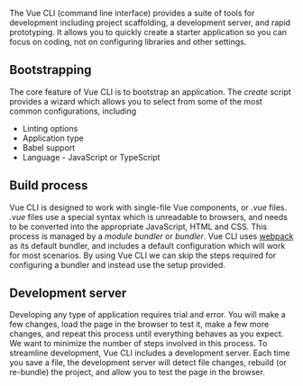 The Vue CLI (command line interface) provides a suite of tools for development including project scaffolding, a development server, and rapid prototyping. It allows you to quickly create a starter application so you can focus on coding, not on configuring libraries and other settings.

## Bootstrapping

The core feature of Vue CLI is to bootstrap an application. The *create* script provides a wizard which allows you to select from some of the most common configurations, including

- Linting options
- Application type
- Babel support
- Language - JavaScript or TypeScript

## Build process

Vue CLI is designed to work with single-file Vue components, or *.vue* files. *.vue* files use a special syntax which is unreadable to browsers, and needs to be converted into the appropriate JavaScript, HTML and CSS. This process is managed by a *module bundler* or *bundler*. Vue CLI uses [webpack](https://webpack.js.org/) as its default bundler, and includes a default configuration which will work for most scenarios. By using Vue CLI we can skip the steps required for configuring a bundler and instead use the setup provided.

## Development server

Developing any type of application requires trial and error. You will make a few changes, load the page in the browser to test it, make a few more changes, and repeat this process until everything behaves as you expect. We want to minimize the number of steps involved in this process. To streamline development, Vue CLI includes a development server. Each time you save a file, the development server will detect file changes, rebuild (or re-bundle) the project, and allow you to test the page in the browser.
